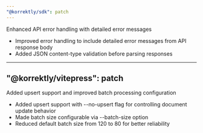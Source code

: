 ```yaml
---
"@korrektly/sdk": patch
---
```


Enhanced API error handling with detailed error messages

- Improved error handling to include detailed error messages from API response body
- Added JSON content-type validation before parsing responses

---
"@korrektly/vitepress": patch
---

Added upsert support and improved batch processing configuration

- Added upsert support with --no-upsert flag for controlling document update behavior
- Made batch size configurable via --batch-size option
- Reduced default batch size from 120 to 80 for better reliability
